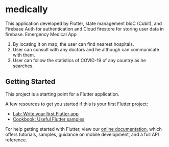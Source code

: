 # medically
This application developed by Flutter, state management bloC (Cubit), and Firebase Auth for authentication and Cloud firestore for storing user data in firebase.
Emergency Medical App
1. By locating it on map, the user can find nearest hospitals.
2. User can consult with any doctors and he although can communicate with them.
3. User can follow the statistics of COVID-19 of any country as he searches.

## Getting Started

This project is a starting point for a Flutter application.

A few resources to get you started if this is your first Flutter project:

- [Lab: Write your first Flutter app](https://flutter.dev/docs/get-started/codelab)
- [Cookbook: Useful Flutter samples](https://flutter.dev/docs/cookbook)

For help getting started with Flutter, view our
[online documentation](https://flutter.dev/docs), which offers tutorials,
samples, guidance on mobile development, and a full API reference.
